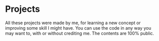# Projects
All these projects were made by me, for learning a new concept or improving some skill I might have.
You can use the code in any way you may want to, with or without crediting me. The contents are 100% public.
